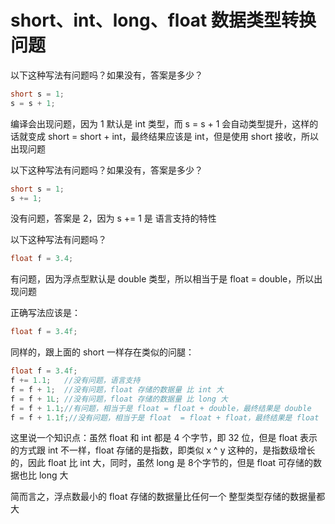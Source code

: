 # short、int、long、float 数据类型转换问题



以下这种写法有问题吗？如果没有，答案是多少？

```java
short s = 1;
s = s + 1;
```

编译会出现问题，因为 1 默认是 int 类型，而  s = s + 1 会自动类型提升，这样的话就变成 short = short + int，最终结果应该是 int，但是使用 short 接收，所以出现问题



以下这种写法有问题吗？如果没有，答案是多少？

```java
short s = 1;
s += 1;
```

没有问题，答案是 2，因为 s += 1 是 语言支持的特性



以下这种写法有问题吗？

```java
float f = 3.4;
```

有问题，因为浮点型默认是 double 类型，所以相当于是 float = double，所以出现问题

正确写法应该是：

```java
float f = 3.4f;
```



同样的，跟上面的 short 一样存在类似的问腿：

```java
float f = 3.4f;
f += 1.1;	//没有问题，语言支持
f = f + 1;	//没有问题，float 存储的数据量 比 int 大
f = f + 1L;	//没有问题，float 存储的数据量 比 long 大
f = f + 1.1;//有问题，相当于是 float = float + double，最终结果是 double
f = f + 1.1f;//没有问题，相当于是 float  = float + float，最终结果是 float
```



这里说一个知识点：虽然 float 和 int 都是 4 个字节，即 32 位，但是 float 表示的方式跟 int 不一样，float 存储的是指数，即类似 x ^ y 这种的，是指数级增长的，因此 float 比 int 大，同时，虽然 long 是 8个字节的，但是 float 可存储的数据也比 long 大

简而言之，浮点数最小的 float 存储的数据量比任何一个 整型类型存储的数据量都大







